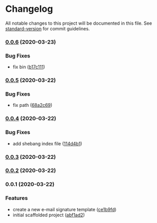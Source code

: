 # Changelog

All notable changes to this project will be documented in this file. See [standard-version](https://github.com/conventional-changelog/standard-version) for commit guidelines.

### [0.0.6](https://github.com/d-koppenhagen/a-mail-signature/compare/v0.0.5...v0.0.6) (2020-03-23)


### Bug Fixes

* fix bin ([b17c111](https://github.com/d-koppenhagen/a-mail-signature/commit/b17c1113239cc3bf9afd7eeedfc4fa576ffef315))

### [0.0.5](https://github.com/d-koppenhagen/a-mail-signature/compare/v0.0.4...v0.0.5) (2020-03-22)


### Bug Fixes

* fix path ([68a2c69](https://github.com/d-koppenhagen/a-mail-signature/commit/68a2c69de64fd27044f0df1a1227341e9214b1ee))

### [0.0.4](https://github.com/d-koppenhagen/a-mail-signature/compare/v0.0.3...v0.0.4) (2020-03-22)


### Bug Fixes

* add shebang index file ([114d4b1](https://github.com/d-koppenhagen/a-mail-signature/commit/114d4b1f43edd901c728b7cc1717aacd661fef60))

### [0.0.3](https://github.com/d-koppenhagen/a-mail-signature/compare/v0.0.2...v0.0.3) (2020-03-22)

### [0.0.2](https://github.com/d-koppenhagen/a-mail-signature/compare/v0.0.1...v0.0.2) (2020-03-22)

### 0.0.1 (2020-03-22)


### Features

* create a new e-mail signature template ([ce1b9fd](https://github.com/d-koppenhagen/a-mail-signature/commit/ce1b9fda3668f9f0973bbd008c8a3398bb2dfdda))
* initial scaffolded project ([abf1ad2](https://github.com/d-koppenhagen/a-mail-signature/commit/abf1ad204d35d04c6bb48c1dc1dfaa2c51dd38ad))
